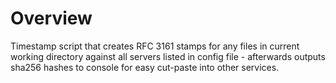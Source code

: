 # Overview
Timestamp script that creates RFC 3161 stamps for any files in current working directory against all servers listed in config file - afterwards outputs sha256 hashes to console for easy cut-paste into other services. 
